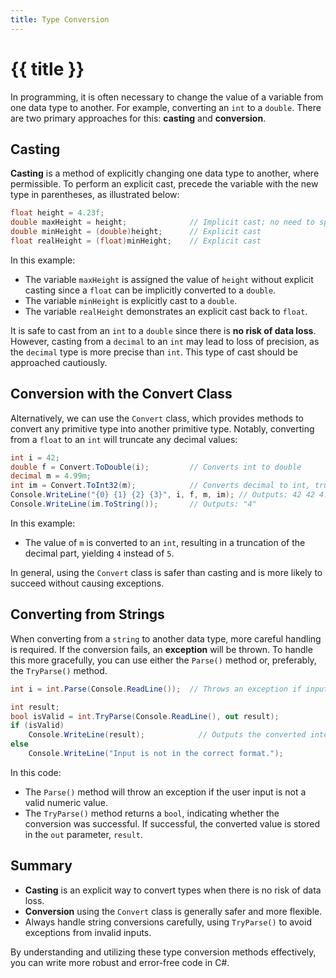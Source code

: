 ```yaml
---
title: Type Conversion
---
```


# {{ title }}

In programming, it is often necessary to change the value of a variable from one data type to another. For example, converting an `int` to a `double`. There are two primary approaches for this: **casting** and **conversion**.

## Casting

**Casting** is a method of explicitly changing one data type to another, where permissible. To perform an explicit cast, precede the variable with the new type in parentheses, as illustrated below:

```cs
float height = 4.23f;
double maxHeight = height;              // Implicit cast; no need to specify
double minHeight = (double)height;      // Explicit cast
float realHeight = (float)minHeight;    // Explicit cast
```

In this example:
- The variable `maxHeight` is assigned the value of `height` without explicit casting since a `float` can be implicitly converted to a `double`.
- The variable `minHeight` is explicitly cast to a `double`.
- The variable `realHeight` demonstrates an explicit cast back to `float`.

It is safe to cast from an `int` to a `double` since there is **no risk of data loss**. However, casting from a `decimal` to an `int` may lead to loss of precision, as the `decimal` type is more precise than `int`. This type of cast should be approached cautiously.

## Conversion with the Convert Class

Alternatively, we can use the `Convert` class, which provides methods to convert any primitive type into another primitive type. Notably, converting from a `float` to an `int` will truncate any decimal values:

```cs
int i = 42;
double f = Convert.ToDouble(i);         // Converts int to double
decimal m = 4.99m;
int im = Convert.ToInt32(m);            // Converts decimal to int, truncating the value
Console.WriteLine("{0} {1} {2} {3}", i, f, m, im); // Outputs: 42 42 4.99 4
Console.WriteLine(im.ToString());       // Outputs: "4"
```

In this example:
- The value of `m` is converted to an `int`, resulting in a truncation of the decimal part, yielding `4` instead of `5`.

In general, using the `Convert` class is safer than casting and is more likely to succeed without causing exceptions.

## Converting from Strings

When converting from a `string` to another data type, more careful handling is required. If the conversion fails, an **exception** will be thrown. To handle this more gracefully, you can use either the `Parse()` method or, preferably, the `TryParse()` method.

```cs
int i = int.Parse(Console.ReadLine());  // Throws an exception if input is not numeric

int result;
bool isValid = int.TryParse(Console.ReadLine(), out result);
if (isValid)
    Console.WriteLine(result);            // Outputs the converted integer
else
    Console.WriteLine("Input is not in the correct format.");
```

In this code:
- The `Parse()` method will throw an exception if the user input is not a valid numeric value.
- The `TryParse()` method returns a `bool`, indicating whether the conversion was successful. If successful, the converted value is stored in the `out` parameter, `result`.

## Summary

- **Casting** is an explicit way to convert types when there is no risk of data loss.
- **Conversion** using the `Convert` class is generally safer and more flexible.
- Always handle string conversions carefully, using `TryParse()` to avoid exceptions from invalid inputs.

By understanding and utilizing these type conversion methods effectively, you can write more robust and error-free code in C#.
